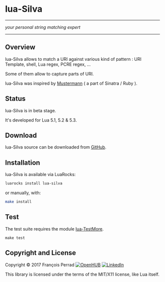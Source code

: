 
# lua-Silva

---

_your personal string matching expert_

---

## Overview

lua-Silva allows to match a URI against various kind of pattern :
URI Template, shell, Lua regex, PCRE regex, ...

Some of them allow to capture parts of URI.

lua-Silva was inspired by [Mustermann](http://sinatrarb.com/mustermann/)
( a part of Sinatra / Ruby ).

## Status

lua-Silva is in beta stage.

It's developed for Lua 5.1, 5.2 & 5.3.

## Download

lua-Silva source can be downloaded from
[GitHub](http://github.com/fperrad/lua-Silva/releases/).

## Installation

lua-Silva is available via LuaRocks:

```sh
luarocks install lua-silva
```

or manually, with:

```sh
make install
```

## Test

The test suite requires the module
[lua-TestMore](http://fperrad.github.io/lua-TestMore/).

    make test

## Copyright and License

Copyright &copy; 2017 Fran&ccedil;ois Perrad
[![OpenHUB](http://www.openhub.net/accounts/4780/widgets/account_rank.gif)](http://www.openhub.net/accounts/4780?ref=Rank)
[![LinkedIn](http://www.linkedin.com/img/webpromo/btn_liprofile_blue_80x15.gif)](http://www.linkedin.com/in/fperrad)

This library is licensed under the terms of the MIT/X11 license, like Lua itself.
